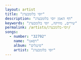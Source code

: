```yaml
---
layout: artist
title: "יוסי בלומבערג"
description: "דף האמן יוסי בלומבערג"
keywords: "שירים, מוזיקה, יוסי בלומבערג"
permalink: /artists/יוסי-בלומבערג/
songs:
  - number: "32792"
    name: "רפאנו"
    album: "סינגלים"
    artist: "יוסי בלומבערג"
---
```

